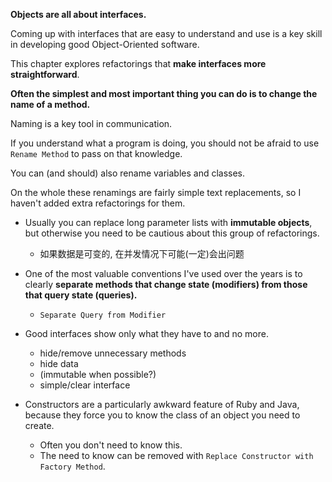 **Objects are all about interfaces.**

Coming up with interfaces that are easy to understand and use is a key skill in developing good Object-Oriented software.

This chapter explores refactorings that **make interfaces more straightforward**.

**Often the simplest and most important thing you can do is to change the name of a method.**

Naming is a key tool in communication.

If you understand what a program is doing, you should not be afraid to use `Rename Method` to pass on that knowledge.

You can (and should) also rename variables and classes.

On the whole these renamings are fairly simple text replacements, so I haven't added extra refactorings for them.

+ Usually you can replace long parameter lists with **immutable objects**, but otherwise you need to be cautious about this group of refactorings.
    + 如果数据是可变的, 在并发情况下可能(一定)会出问题

+ One of the most valuable conventions I've used over the years is to clearly **separate methods that change state (modifiers) from those that query state (queries).**
    + `Separate Query from Modifier`

+ Good interfaces show only what they have to and no more.
    + hide/remove unnecessary methods
    + hide data
    + (immutable when possible?)
    + simple/clear interface

+ Constructors are a particularly awkward feature of Ruby and Java, because they force you to know the class of an object you need to create.
    + Often you don't need to know this.
    + The need to know can be removed with `Replace Constructor with Factory Method`.
